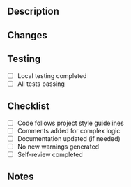 ## Description
<!-- Provide a brief description of the changes in this PR -->

## Changes
<!-- List the key changes made in this PR -->

## Testing
<!-- Describe how you tested these changes -->
- [ ] Local testing completed
- [ ] All tests passing

## Checklist
- [ ] Code follows project style guidelines
- [ ] Comments added for complex logic
- [ ] Documentation updated (if needed)
- [ ] No new warnings generated
- [ ] Self-review completed

## Notes
<!-- Any additional notes or context for reviewers -->
